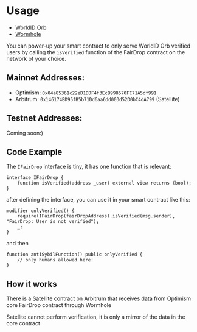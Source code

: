 # Usage

- [WorldID Orb](https://worldcoin.org/world-id)
- [Wormhole](https://docs.wormhole.com/wormhole/quick-start/tutorials/hello-wormhole/hello-wormhole-explained)

You can power-up your smart contract to only serve WorldID Orb verified users
by calling the `isVerified` function of the FairDrop contract on the network of
your choice.

## Mainnet Addresses:

- Optimism: `0x04a85361c22eD1DDF4f3EcB998570FC71A5df991`
- Arbitrum: `0x146174BD95fB5b71Dd6aa6dd003d52D0bC4dA799` (Satellite)

## Testnet Addresses:

Coming soon:)

## Code Example

The `IFairDrop` interface is tiny, it has one function that is relevant:

```solidity
interface IFairDrop {
    function isVerified(address _user) external view returns (bool);
}
```

after defining the interface, you can use it in your smart contract like this:

```solidity
modifier onlyVerified() {
    require(IFairDrop(fairDropAddress).isVerified(msg.sender), "FairDrop: User is not verified");
    _;
}
```

and then

```solidity
function antiSybilFunction() public onlyVerified {
    // only humans allowed here!
}
```

## How it works

There is a Satellite contract on Arbitrum that receives data from Optimism core
FairDrop contract through Wormhole

Satellite cannot perform verification, it is only a mirror of the data in the
core contract
